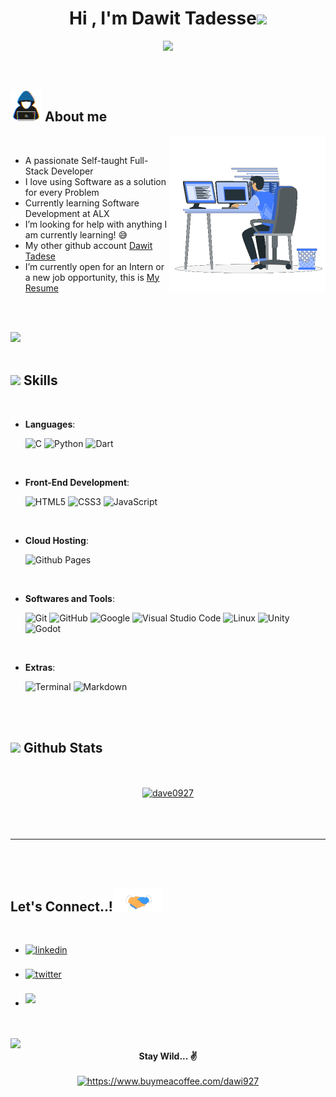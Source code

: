 
<h1 align="center"><b>Hi , I'm Dawit Tadesse</b><img src="https://media.giphy.com/media/hvRJCLFzcasrR4ia7z/giphy.gif" width="35"></h1>

<p align="center">
  <a href="https://github.com//dave0927/dave0927/"><img src="https://readme-typing-svg.herokuapp.com?font=Time+New+Roman&color=cyan&size=25&center=true&vCenter=true&width=600&height=100&lines=Self-taught+Full-Stack+Developer,;Software+Engineering+Student+At+ALX,;Active+Learner/Researcher,;Love+to+learn+new+stuffs..<3"></a>
</p>


<br>


	
## <picture><img src="https://github.com/dave0927/dave0927/blob/main/assets/mdImages/about_me.gif" width = 50px></picture> **About me**
<picture> <img align="right" src="https://github.com/dave0927/dave0927/blob/main/assets/mdImages/Right_Side.gif" width = 250px></picture>

<br>

- A passionate Self-taught Full-Stack Developer
- I love using Software as a solution for every Problem
- Currently learning Software Development at ALX
- I’m looking for help with anything I am currently learning! 😅
- My other github account [Dawit Tadese](https://github.com/dawit927)
- I’m currently open for an Intern or a new job opportunity, this is [My Resume](https://read.cv/kenadams)

<br><br>

<img src="https://user-images.githubusercontent.com/73097560/115834477-dbab4500-a447-11eb-908a-139a6edaec5c.gif"><br><br>

## <img src="https://media2.giphy.com/media/QssGEmpkyEOhBCb7e1/giphy.gif?cid=ecf05e47a0n3gi1bfqntqmob8g9aid1oyj2wr3ds3mg700bl&rid=giphy.gif" width ="25"><b> Skills</b>
<br>

<p align="center">

- **Languages**:
    
    ![C](https://img.shields.io/badge/C%20-%232370ED.svg?style=for-the-badge&logo=c&logoColor=white)
    ![Python](https://img.shields.io/badge/Python%20-%2314354C.svg?style=for-the-badge&logo=python&logoColor=white)
    ![Dart](https://img.shields.io/badge/-Dart-blue.svg?style=for-the-badge&logo=dart&logoColor=white)

<br>   
    
- **Front-End Development**:

   ![HTML5](https://img.shields.io/badge/HTML5%20-%23E34F26.svg?style=for-the-badge&logo=html5&logoColor=white)
   ![CSS3](https://img.shields.io/badge/CSS%20-%231572B6.svg?style=for-the-badge&logo=css3&logoColor=white)
   ![JavaScript](https://img.shields.io/badge/JavaScript%20-%23F7DF1E.svg?style=for-the-badge&logo=javascript&logoColor=black)

<br>

- **Cloud Hosting**:

    ![Github Pages](https://img.shields.io/badge/GitHub%20Pages-%23327FC7.svg?style=for-the-badge&logo=github&logoColor=white)
    
<br>

- **Softwares and Tools**:

    ![Git](https://img.shields.io/badge/git-%23F05033.svg?style=for-the-badge&logo=git&logoColor=white)
    ![GitHub](https://img.shields.io/badge/github-%23121011.svg?style=for-the-badge&logo=github&logoColor=white)
    ![Google](https://img.shields.io/badge/google-%234285F4.svg?style=for-the-badge&logo=google&logoColor=white)
    ![Visual Studio Code](https://img.shields.io/badge/Visual%20Studio%20Code-0078d7.svg?style=for-the-badge&logo=visual-studio-code&logoColor=white)
    ![Linux](https://img.shields.io/badge/Linux-FCC624?style=for-the-badge&logo=linux&logoColor=black) 
    ![Unity](https://img.shields.io/badge/-unity-lightgrey?style=for-the-badge&logo=unity&logoColor=white)
    ![Godot](https://img.shields.io/badge/-godot-blueviolet?style=for-the-badge&logo=godot-engine&logoColor=white)

<br>

- **Extras**:

   ![Terminal](https://img.shields.io/badge/Terminal-%23054020?style=for-the-badge&logo=gnu-bash&logoColor=white)
   ![Markdown](https://img.shields.io/badge/markdown-%23000000.svg?style=for-the-badge&logo=markdown&logoColor=white)

</p>

<br>
<br>


## <img src="https://media.giphy.com/media/iY8CRBdQXODJSCERIr/giphy.gif" width="35"><b> Github Stats </b>
<br>

<div align="center">
	<a href="https://github.com/dave0927"> <br>
	<img src="https://github-profile-trophy.vercel.app/?username=dave0927&no-bg=true&theme=darkhub&row=2&column=3" alt="dave0927" /></a> <br>
</div>
<br>
<br>
<br>

-----

<br>
<br>

## <b> Let's Connect..!</b><img src="https://github.com/dave0927/dave0927/blob/main/assets/mdImages/handshake.gif" width ="80">
<br>
<div align='left'>

<ul>

<li>
<a href="https://www.linkedin.com/in/dawit927" target="_blank">
<img src="https://img.shields.io/badge/-dawittadesse-9cf.svg?color=405DE6&style=for-the-badge&logo=linkedin&logoColor=white" alt=linkedin style="margin-bottom: 5px;"/>
</a>
</li>

<br>

<li>
<a href="https://twitter.com/Dave_927" target="_blank">
<img src="https://img.shields.io/badge/-dawittadesse-blue.svg?color=1DA1F2&style=for-the-badge&logo=twitter&logoColor=white" alt=twitter style="margin-bottom: 5px;"/>
</a>
</li>

<br>

<li>
<a href="mailto:dawittadesse927@gmail.com" target="_blank">
<img src="https://img.shields.io/badge/-dawittadesse-red.svg?style=for-the-badge&logo=gmail&logoColor=white" t=mail style="margin-bottom: 5px;" />
</a>
</li>
	
<br>
	
</ul>
</div>

<br>
<img src="https://user-images.githubusercontent.com/73097560/115834477-dbab4500-a447-11eb-908a-139a6edaec5c.gif">
<br>
<div align='center'>
	<b>Stay Wild... ✌ </b> <br> <br>
	<a href="https://www.buymeacoffee.com/dawi927"> 
		<img src="https://cdn.buymeacoffee.com/buttons/v2/default-yellow.png" height="50" width="210" alt="https://www.buymeacoffee.com/dawi927" />
	</a>
</div>

